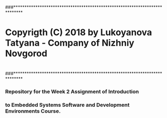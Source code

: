 ###****************************************************************************
#
# Copyrigth (C) 2018 by Lukoyanova Tatyana - Company of Nizhniy Novgorod
#
###****************************************************************************


###     Repository for the Week 2 Assignment of Introduction 
###     to Embedded Systems Software and Development Environments Course.

